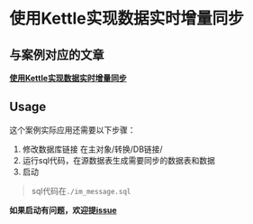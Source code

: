 # 使用Kettle实现数据实时增量同步

## 与案例对应的文章
[**使用Kettle实现数据实时增量同步**](https://blog.csdn.net/dora_310/article/details/80511793)

## Usage

这个案例实际应用还需要以下步骤：
1. 修改数据库链接   在主对象/转换/DB链接/
2. 运行sql代码，在源数据表生成需要同步的数据表和数据
3. 启动

> sql代码在`./im_message.sql`


**如果启动有问题，欢迎提[issue](https://github.com/zhaodongxx/awesome-kettle/issues)**